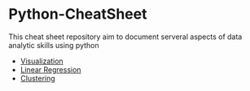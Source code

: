 # Python-CheatSheet
This cheat sheet repository aim to document serveral aspects of data analytic skills using python
- [Visualization](Visualization.ipynb)
- [Linear Regression](Linear%20Regression.ipynb)
- [Clustering](Clustering.ipynb)
